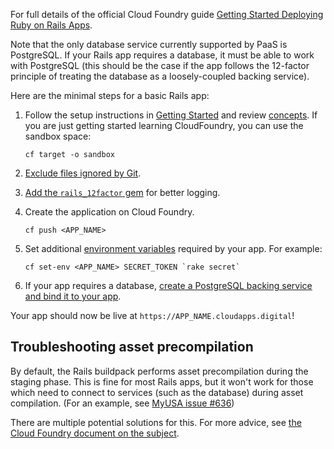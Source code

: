 
For full details of the official Cloud Foundry guide [Getting Started Deploying Ruby on Rails Apps](http://docs.cloudfoundry.org/buildpacks/ruby/gsg-ror.html). 

Note that the only database service currently supported by PaaS is PostgreSQL. If your Rails app requires a database, it must be able to work with PostgreSQL (this should be the case if the app follows the 12-factor principle of treating the database as a loosely-coupled backing service).

Here are the minimal steps for a basic Rails app:

1. Follow the setup instructions in [Getting Started](/overview/quick_start_guide/) and review [concepts](/overview/concepts/).  If you are just getting started learning CloudFoundry, you can use the sandbox space:

    ```
    cf target -o sandbox
    ```

1. [Exclude files ignored by Git](/deploying_apps/excluding_files/).
1. [Add the `rails_12factor` gem](https://github.com/heroku/rails_12factor#install) for better logging.
1. Create the application on Cloud Foundry.

    ```
    cf push <APP_NAME>
    ```

1. Set additional [environment variables](http://docs.run.pivotal.io/devguide/deploy-apps/environment-variable.html) required by your app. For example:
    ```
    cf set-env <APP_NAME> SECRET_TOKEN `rake secret`
    ```

1. If your app requires a database, [create a PostgreSQL backing service and bind it to your app](/deploying_services/postgres/).

Your app should now be live at `https://APP_NAME.cloudapps.digital`!

## Troubleshooting asset precompilation

By default, the Rails buildpack performs asset precompilation during the staging phase. This is fine for
most Rails apps, but it won't work for those which need to connect to services (such as the database)
during asset compilation. (For an example, see [MyUSA issue #636](https://github.com/18F/myusa/issues/636))

There are multiple potential solutions for this. For more advice, see
[the Cloud Foundry document on the subject](https://docs.cloudfoundry.org/buildpacks/ruby/ruby-tips.html#precompile).